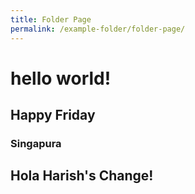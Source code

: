 ```yaml
---
title: Folder Page
permalink: /example-folder/folder-page/
---
```

# hello world!
## Happy Friday
### Singapura

## Hola Harish's Change!
